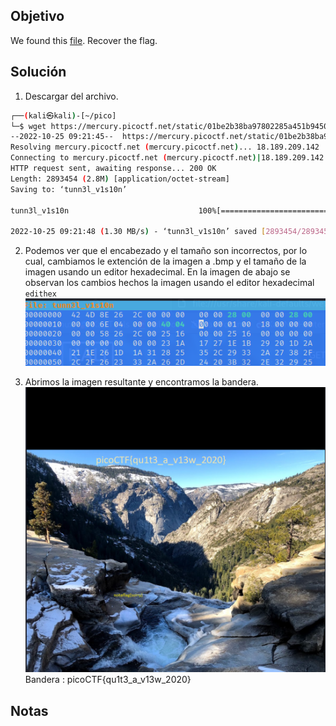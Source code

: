 ## Objetivo
We found this [file](https://mercury.picoctf.net/static/01be2b38ba97802285a451b94505ea75/tunn3l_v1s10n). Recover the flag.

## Solución
1. Descargar del archivo.
``` bash
┌──(kali㉿kali)-[~/pico]
└─$ wget https://mercury.picoctf.net/static/01be2b38ba97802285a451b94505ea75/tunn3l_v1s10n
--2022-10-25 09:21:45--  https://mercury.picoctf.net/static/01be2b38ba97802285a451b94505ea75/tunn3l_v1s10n
Resolving mercury.picoctf.net (mercury.picoctf.net)... 18.189.209.142
Connecting to mercury.picoctf.net (mercury.picoctf.net)|18.189.209.142|:443... connected.
HTTP request sent, awaiting response... 200 OK
Length: 2893454 (2.8M) [application/octet-stream]
Saving to: ‘tunn3l_v1s10n’

tunn3l_v1s10n                             100%[===================================================================================>]   2.76M  1.30MB/s    in 2.1s    

2022-10-25 09:21:48 (1.30 MB/s) - ‘tunn3l_v1s10n’ saved [2893454/2893454]

```

2. Podemos ver que el encabezado y el tamaño son incorrectos, por lo cual, cambiamos le extención de la imagen a .bmp y el tamaño de la imagen usando un editor hexadecimal. En la imagen de abajo se observan los cambios hechos la imagen usando el editor hexadecimal `edithex`
![IMG36.png](../../imgRes/IMG36.png)

3. Abrimos la imagen resultante y encontramos la bandera.
![IMG37.png](../../imgRes/IMG37.png)
Bandera : picoCTF{qu1t3_a_v13w_2020}

## Notas
